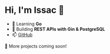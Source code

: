 # Hi, I'm Issac 👋  

- 🚀 Learning **Go**  
- 🔹 Building **REST APIs with Gin & PostgreSQL**  
- 📫 [GitHub](https://github.com/nishhcodes)  

🚧 More projects coming soon!